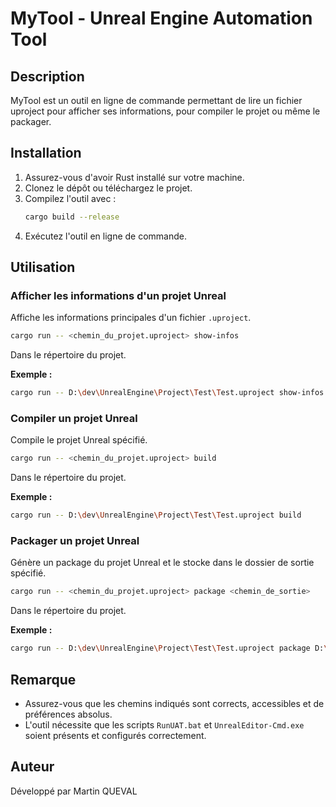 # MyTool - Unreal Engine Automation Tool

## Description
MyTool est un outil en ligne de commande permettant de lire un fichier uproject pour afficher ses informations, pour compiler le projet ou même le packager.

## Installation
1. Assurez-vous d'avoir Rust installé sur votre machine.
2. Clonez le dépôt ou téléchargez le projet.
3. Compilez l'outil avec :
   ```sh
   cargo build --release
   ```
4. Exécutez l'outil en ligne de commande.

## Utilisation

### Afficher les informations d'un projet Unreal
Affiche les informations principales d'un fichier `.uproject`.
```sh
cargo run -- <chemin_du_projet.uproject> show-infos
```
Dans le répertoire du projet.

**Exemple :**
```sh
cargo run -- D:\dev\UnrealEngine\Project\Test\Test.uproject show-infos
```

### Compiler un projet Unreal
Compile le projet Unreal spécifié.
```sh
cargo run -- <chemin_du_projet.uproject> build
```
Dans le répertoire du projet.

**Exemple :**
```sh
cargo run -- D:\dev\UnrealEngine\Project\Test\Test.uproject build
```

### Packager un projet Unreal
Génère un package du projet Unreal et le stocke dans le dossier de sortie spécifié.
```sh
cargo run -- <chemin_du_projet.uproject> package <chemin_de_sortie>
```
Dans le répertoire du projet.

**Exemple :**
```sh
cargo run -- D:\dev\UnrealEngine\Project\Test\Test.uproject package D:\Output\Package
```

## Remarque
- Assurez-vous que les chemins indiqués sont corrects, accessibles et de préférences absolus.
- L'outil nécessite que les scripts `RunUAT.bat` et `UnrealEditor-Cmd.exe` soient présents et configurés correctement.

## Auteur
Développé par Martin QUEVAL

